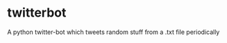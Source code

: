 twitterbot
==========

A python twitter-bot which tweets random stuff from a .txt file periodically
